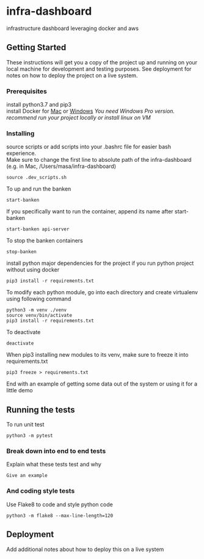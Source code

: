 # infra-dashboard
infrastructure dashboard leveraging docker and aws

## Getting Started

These instructions will get you a copy of the project up and running on your local machine for development and testing purposes. See deployment for notes on how to deploy the project on a live system.

### Prerequisites

install python3.7 and pip3  
install Docker for [Mac](https://docs.docker.com/docker-for-mac/install/) or [Windows](https://docs.docker.com/docker-for-windows/) *You need Windows Pro version. recommend run your project locally or install linux on VM*

### Installing

source scripts or add scripts into your .bashrc file for easier bash experience.  
Make sure to change the first line to absolute path of the infra-dashboard (e.g. in Mac, /Users/masa/infra-dashboard)
```
source .dev_scripts.sh
```

To up and run the banken 

```
start-banken
```
If you specifically want to run the container, append its name after start-banken
```
start-banken api-server
```
To stop the banken containers
```
stop-banken
```

install python major dependencies for the project if you run python project without using docker 
```
pip3 install -r requirements.txt
```
To modify each python module, go into each directory and create virtualenv using following command
```
python3 -m venv ./venv
source venv/bin/activate
pip3 install -r requirements.txt
```
To deactivate
```
deactivate
```
When pip3 installing new modules to its venv, make sure to freeze it into requirements.txt
```
pip3 freeze > requirements.txt
```

End with an example of getting some data out of the system or using it for a little demo

## Running the tests

To run unit test
```
python3 -m pytest
```


### Break down into end to end tests

Explain what these tests test and why

```
Give an example
```

### And coding style tests

Use Flake8 to code and style python code
```
python3 -m flake8 --max-line-length=120
```

## Deployment

Add additional notes about how to deploy this on a live system
